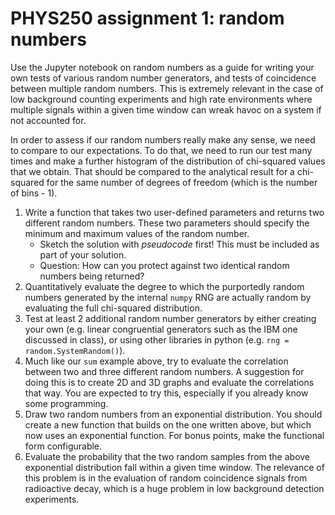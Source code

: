 # PHYS250 assignment 1: random numbers

Use the Jupyter notebook on random numbers as a guide for writing your own tests of various random number generators, and tests of coincidence between multiple random numbers. This is extremely relevant in the case of low background counting experiments and high rate environments where multiple signals within a given time window can wreak havoc on a system if not accounted for.

In order to assess if our random numbers really make any sense, we need to compare to our expectations. To do that, we need to run our test many times and make a further histogram of the distribution of chi-squared values that we obtain. That should be compared to the analytical result for a chi-squared for the same number of degrees of freedom (which is the number of bins - 1).

1. Write a function that takes two user-defined parameters and returns two different random numbers. These two parameters should specify the minimum and maximum values of the random number. 
   * Sketch the solution with *pseudocode* first! This must be included as part of your solution.
   * Question: How can you protect against two identical random numbers being returned?
1. Quantitatively evaluate the degree to which the purportedly random numbers generated by the internal `numpy` RNG are actually random by evaluating the full chi-squared distribution.
1. Test at least 2 additional random number generators by either creating your own (e.g. linear congruential generators such as the IBM one discussed in class), or using other libraries in python (e.g. `rng = random.SystemRandom()`). 
1. Much like our `sum` example above, try to evaluate the correlation between two and three different random numbers. A suggestion for doing this is to create 2D and 3D graphs and evaluate the correlations that way. You are expected to try this, especially if you already know some programming.
1. Draw two random numbers from an exponential distribution. You should create a new function that builds on the one written above, but which now uses an exponential function. For bonus points, make the functional form configurable. 
1. Evaluate the probability that the two random samples from the above exponential distribution fall within a given time window. The relevance of this problem is in the evaluation of random coincidence signals from radioactive decay, which is a huge problem in low background detection experiments. 